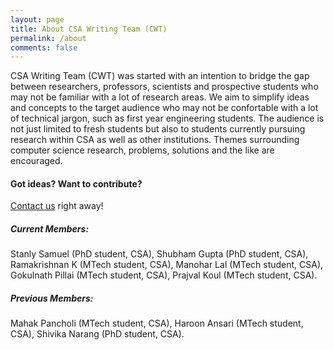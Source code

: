 ```yaml
---
layout: page
title: About CSA Writing Team (CWT)
permalink: /about
comments: false
---
```


<div class="row justify-content-between">
<div class="col-md-6 pr-5">

<p>CSA Writing Team (CWT) was started with an intention to bridge the gap between researchers, professors, scientists and prospective students who may not be familiar with a lot of research areas. We aim to simplify ideas and concepts to the target audience who may not be confortable with a lot of technical jargon, such as first year engineering students. The audience is not just limited to fresh students but also to students currently pursuing research within CSA as well as other institutions. Themes surrounding computer science research, problems, solutions and the like are encouraged.</p>

<h4>Got ideas? Want to contribute?</h4>

<p><a href="mailto:stanly@iisc.ac.in">Contact us</a> right away!</p>

</div>

<div class="col-md-6">

<div class="sticky-top sticky-top-80">
<h5>Current Members:</h5>

<p>Stanly Samuel (PhD student, CSA), Shubham Gupta (PhD student, CSA), Ramakrishnan K (MTech student, CSA), Manohar Lal (MTech student, CSA), Gokulnath Pillai (MTech student, CSA), Prajval Koul (MTech student, CSA).</p>

<h5>Previous Members:</h5>

<p>Mahak Pancholi (MTech student, CSA), Haroon Ansari (MTech student, CSA), Shivika Narang (PhD student, CSA).</p>

</div>
</div>
</div>
